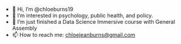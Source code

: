 - 👋 Hi, I’m @chloeburns19
- 👀 I’m interested in psychology, public health, and policy.
- 🌱 I’m just finished a Data Science Immersive course with General Assembly
- 📫 How to reach me: chloejeanburns@gmail.com



